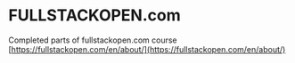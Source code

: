 # FULLSTACKOPEN.com

Completed parts of fullstackopen.com course
[https://fullstackopen.com/en/about/](https://fullstackopen.com/en/about/)
